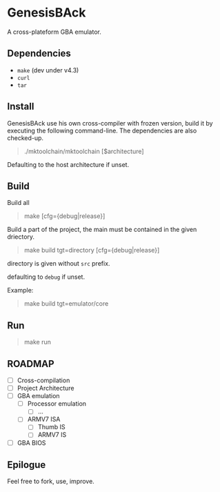 # GenesisBAck

A cross-plateform GBA emulator.

## Dependencies

  * `make` (dev under v4.3)
  * `curl`
  * `tar`

## Install

GenesisBAck use his own cross-compiler with frozen version, build it by executing the following command-line.
The dependencies are also checked-up.

>   ./mktoolchain/mktoolchain [$architecture]

Defaulting to the host architecture if unset.

## Build

Build all

>   make [cfg={debug|release}]

Build a part of the project, the main must be contained in the given driectory.

>   make build tgt=directory [cfg={debug|release}]

directory is given without `src` prefix. 

defaulting to `debug` if unset.

Example:

>   make build tgt=emulator/core

## Run

>   make run

## ROADMAP

- [ ] Cross-compilation
- [ ] Project Architecture
- [ ] GBA emulation
  - [ ] Processor emulation
    - [ ] ...
  - [ ] ARMV7 ISA
    - [ ] Thumb IS
    - [ ] ARMV7 IS
- [ ] GBA BIOS

## Epilogue

Feel free to fork, use, improve.
